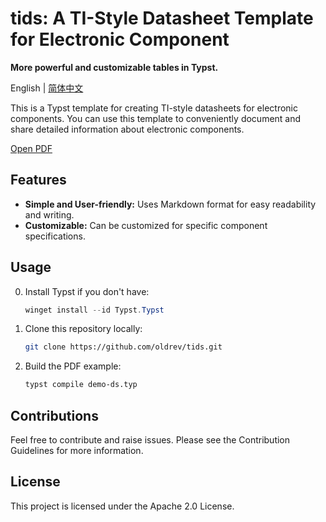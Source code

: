 # tids: A TI-Style Datasheet Template for Electronic Component
**More powerful and customizable tables in Typst.**

English | [简体中文](README.zh_cn.md)

This is a Typst template for creating TI-style datasheets for electronic components.
You can use this template to conveniently document and share detailed information about electronic components.

[Open PDF](demo-ds.pdf?raw=true)

## Features

- **Simple and User-friendly:** Uses Markdown format for easy readability and writing.
- **Customizable:** Can be customized for specific component specifications.

## Usage

0. Install Typst if you don't have:
    ```powershell
    winget install --id Typst.Typst
    ```
1. Clone this repository locally:
   ```bash
   git clone https://github.com/oldrev/tids.git
   ```
3. Build the PDF example:
    ```bash
    typst compile demo-ds.typ
    ```

## Contributions

Feel free to contribute and raise issues. Please see the Contribution Guidelines for more information.

## License

This project is licensed under the Apache 2.0 License.

